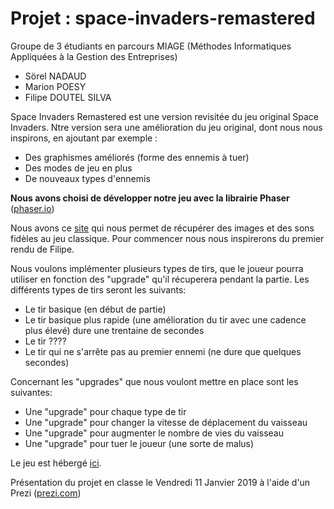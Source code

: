 ﻿# Projet : space-invaders-remastered

Groupe de 3 étudiants en parcours MIAGE (Méthodes Informatiques Appliquées à la Gestion des Entreprises)
- Sörel NADAUD
- Marion POESY
- Filipe DOUTEL SILVA

Space Invaders Remastered est une version revisitée du jeu original Space Invaders.
Ntre version sera une amélioration du jeu original, dont nous nous inspirons, en ajoutant par exemple :

- Des graphismes améliorés (forme des ennemis à tuer)
- Des modes de jeu en plus
- De nouveaux types d'ennemis

**Nous avons choisi de développer notre jeu avec la librairie Phaser** ([phaser.io](http://phaser.io/))

Nous avons ce [site](http://www.classicgaming.cc/classics/space-invaders/sounds) qui nous permet de récupérer des images et des sons fidèles au jeu classique.
Pour commencer nous nous inspirerons du premier rendu de Filipe.

Nous voulons implémenter plusieurs types de tirs, que le joueur pourra utiliser en fonction des "upgrade" qu'il récuperera
pendant la partie. Les différents types de tirs seront les suivants:

- Le tir basique (en début de partie)
- Le tir basique plus rapide (une amélioration du tir avec une cadence plus élevé) dure une trentaine de secondes
- Le tir ????
- Le tir qui ne s'arrête pas au premier ennemi (ne dure que quelques secondes)

Concernant les "upgrades" que nous voulont mettre en place sont les suivantes:

- Une "upgrade" pour chaque type de tir
- Une "upgrade" pour changer la vitesse de déplacement du vaisseau
- Une "upgrade" pour augmenter le nombre de vies du vaisseau
- Une "upgrade" pour tuer le joueur (une sorte de malus)

Le jeu est hébergé [ici](https://mouun.github.io/space-invaders-remastered/).

Présentation du projet en classe le Vendredi 11 Janvier 2019 à l'aide d'un Prezi ([prezi.com](https://prezi.com/p/pm8udgrcgxvr/))
